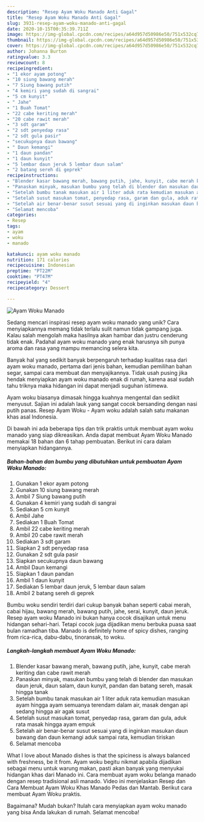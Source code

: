 ```yaml
---
description: "Resep Ayam Woku Manado Anti Gagal"
title: "Resep Ayam Woku Manado Anti Gagal"
slug: 3931-resep-ayam-woku-manado-anti-gagal
date: 2020-10-15T00:35:39.711Z
image: https://img-global.cpcdn.com/recipes/a64d957d50986e50/751x532cq70/ayam-woku-manado-foto-resep-utama.jpg
thumbnail: https://img-global.cpcdn.com/recipes/a64d957d50986e50/751x532cq70/ayam-woku-manado-foto-resep-utama.jpg
cover: https://img-global.cpcdn.com/recipes/a64d957d50986e50/751x532cq70/ayam-woku-manado-foto-resep-utama.jpg
author: Johanna Burton
ratingvalue: 3.3
reviewcount: 8
recipeingredient:
- "1 ekor ayam potong"
- "10 siung bawang merah"
- "7 Siung bawang putih"
- "4 kemiri yang sudah di sangrai"
- "5 cm kunyit"
- " Jahe"
- "1 Buah Tomat"
- "22 cabe keriting merah"
- "20 cabe rawit merah"
- "3 sdt garam"
- "2 sdt penyedap rasa"
- "2 sdt gula pasir"
- "secukupnya daun bawang"
- " Daun kemangi"
- "1 daun pandan"
- "1 daun kunyit"
- "5 lembar daun jeruk 5 lembar daun salam"
- "2 batang sereh di geprek"
recipeinstructions:
- "Blender kasar bawang merah, bawang putih, jahe, kunyit, cabe merah keriting dan cabe rawit merah"
- "Panaskan minyak, masukan bumbu yang telah di blender dan masukan daun jeruk, daun salam, daun kunyit, pandan dan batang sereh, masak hingga tanak"
- "Setelah bumbu tanak masukan air 1 liter aduk rata kemudian masukan ayam hingga ayam semuanya terendam dalam air, masak dengan api sedang hingga air agak susut"
- "Setelah susut masukan tomat, penyedap rasa, garam dan gula, aduk rata masak hingga ayam empuk"
- "Setelah air benar-benar susut sesuai yang di inginkan masukan daun bawang dan daun kemangi aduk sampai rata, kemudian tiriskan"
- "Selamat mencoba"
categories:
- Resep
tags:
- ayam
- woku
- manado

katakunci: ayam woku manado 
nutrition: 171 calories
recipecuisine: Indonesian
preptime: "PT22M"
cooktime: "PT47M"
recipeyield: "4"
recipecategory: Dessert

---
```



![Ayam Woku Manado](https://img-global.cpcdn.com/recipes/a64d957d50986e50/751x532cq70/ayam-woku-manado-foto-resep-utama.jpg)

Sedang mencari inspirasi resep ayam woku manado yang unik? Cara menyiapkannya memang tidak terlalu sulit namun tidak gampang juga. Kalau salah mengolah maka hasilnya akan hambar dan justru cenderung tidak enak. Padahal ayam woku manado yang enak harusnya sih punya aroma dan rasa yang mampu memancing selera kita.

Banyak hal yang sedikit banyak berpengaruh terhadap kualitas rasa dari ayam woku manado, pertama dari jenis bahan, kemudian pemilihan bahan segar, sampai cara membuat dan menyajikannya. Tidak usah pusing jika hendak menyiapkan ayam woku manado enak di rumah, karena asal sudah tahu triknya maka hidangan ini dapat menjadi suguhan istimewa.

Ayam woku biasanya dimasak hingga kuahnya mengental dan sedikit menyusut. Sajian ini adalah lauk yang sangat cocok bersanding dengan nasi putih panas. Resep Ayam Woku - Ayam woku adalah salah satu makanan khas asal Indonesia.


Di bawah ini ada beberapa tips dan trik praktis untuk membuat ayam woku manado yang siap dikreasikan. Anda dapat membuat Ayam Woku Manado memakai 18 bahan dan 6 tahap pembuatan. Berikut ini cara dalam menyiapkan hidangannya.

<!--inarticleads1-->

##### Bahan-bahan dan bumbu yang dibutuhkan untuk pembuatan Ayam Woku Manado:

1. Gunakan 1 ekor ayam potong
1. Gunakan 10 siung bawang merah
1. Ambil 7 Siung bawang putih
1. Gunakan 4 kemiri yang sudah di sangrai
1. Sediakan 5 cm kunyit
1. Ambil  Jahe
1. Sediakan 1 Buah Tomat
1. Ambil 22 cabe keriting merah
1. Ambil 20 cabe rawit merah
1. Sediakan 3 sdt garam
1. Siapkan 2 sdt penyedap rasa
1. Gunakan 2 sdt gula pasir
1. Siapkan secukupnya daun bawang
1. Ambil  Daun kemangi
1. Siapkan 1 daun pandan
1. Ambil 1 daun kunyit
1. Sediakan 5 lembar daun jeruk, 5 lembar daun salam
1. Ambil 2 batang sereh di geprek


Bumbu woku sendiri terdiri dari cukup banyak bahan seperti cabai merah, cabai hijau, bawang merah, bawang putih, jahe, serai, kunyit, daun jeruk. Resep ayam woku Manado ini bukan hanya cocok disajikan untuk menu hidangan sehari-hari. Tetapi cocok juga dijadikan menu berbuka puasa saat bulan ramadhan tiba. Manado is definitely home of spicy dishes, ranging from rica-rica, dabu-dabu, tinoransak, to woku. 

<!--inarticleads2-->

##### Langkah-langkah membuat Ayam Woku Manado:

1. Blender kasar bawang merah, bawang putih, jahe, kunyit, cabe merah keriting dan cabe rawit merah
1. Panaskan minyak, masukan bumbu yang telah di blender dan masukan daun jeruk, daun salam, daun kunyit, pandan dan batang sereh, masak hingga tanak
1. Setelah bumbu tanak masukan air 1 liter aduk rata kemudian masukan ayam hingga ayam semuanya terendam dalam air, masak dengan api sedang hingga air agak susut
1. Setelah susut masukan tomat, penyedap rasa, garam dan gula, aduk rata masak hingga ayam empuk
1. Setelah air benar-benar susut sesuai yang di inginkan masukan daun bawang dan daun kemangi aduk sampai rata, kemudian tiriskan
1. Selamat mencoba


What I love about Manado dishes is that the spiciness is always balanced with freshness, be it from. Ayam woku begitu nikmat apabila dijadikan sebagai menu untuk warung makan, pasti akan banyak yang menyukai hidangan khas dari Manado ini. Cara membuat ayam woku belanga manado dengan resep tradisional asli manado. Video ini menjelaskan Resep dan Cara Membuat Ayam Woku Khas Manado Pedas dan Mantab. Berikut cara membuat Ayam Woku praktis. 

Bagaimana? Mudah bukan? Itulah cara menyiapkan ayam woku manado yang bisa Anda lakukan di rumah. Selamat mencoba!

